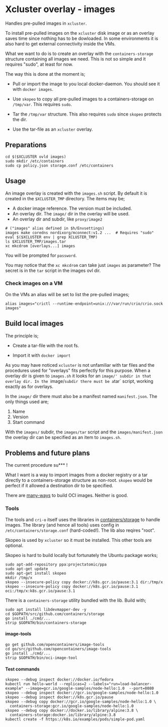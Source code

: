 Xcluster overlay - images
=========================

Handles pre-pulled images in `xcluster`.

To install pre-pulled images on the `xcluster` disk image or as an
overlay saves time since nothing has to be dowloaded. In some
environments it is also hard to get external connectivity inside the
VMs.

What we want to do is to create an overlay with the
`containers-storage` structure containing all images we need. This is
not so simple and it requires "sudo", at least for now.

The way this is done at the moment is;

 * Pull or import the image to you local docker-daemon. You should see
   it with `docker images`.

 * Use `skopeo` to copy all pre-pulled images to a containers-storage
   on `/tmp/var`. This requires `sudo`.

 * Tar the `/tmp/var` structure. This also requires `sudo` since
   `skopeo` protects the dir.

 * Use the tar-file as an `xcluster` overlay.


## Preparations

```
cd $($XCLUSTER ovld images)
sudo mkdir /etc/containers
sudo cp policy.json storage.conf /etc/containers
```

## Usage

An image overlay is created with the `images.sh` script. By default it
is created in the `$XCLUSTER_TMP` directory. The items may be;

 * A docker image reference. The version must be included.
 * An overlay dir. The `image/` dir in the overlay will be used.
 * An overlay dir and subdir, like `proxy/image2`

```
# ("images" alias defined in $h/Envsettings)
images make coredns nordixorg/mconnect:v1.2 ...  # Requires "sudo"
eval $($XCLUSTER env | grep XCLUSTER_TMP)
ls $XCLUSTER_TMP/images.tar
xc mkcdrom [overlays...] images
```

You will be prompted for `password`.

You may notice that the `xc mkcdrom` can take just `images` as
parameter? The secret is in the `tar` script in the images ovl dir.

### Check images on a VM

On the VMs an alias will be set to list the pre-pulled images;

```
alias images="crictl --runtime-endpoint=unix:///var/run/crio/crio.sock images"
```


Build local images
------------------

The principle is;

 * Create a tar-file with the root fs.

 * Import it with `docker import`

As you may have noticed `xcluster` is not unfamiliar with tar files
and the procedures used for "overlays" fits perfectly for this
purpose. When a overlay dir is given to `images.sh` it looks for an
`image/' subdir in that overlay dir. In the `image/` subdir there must
be a `tar` script, working exactly as for overlays.

In the `image/` dir there must also be a manifest named
`manifest.json`. The only things used are;

 1. Name
 2. Version
 3. Start command

With the `images/` subdir, the `images/tar` script and the
`images/manifest.json` the overlay dir can be specified as an item to
`images.sh`.



## Problems and future plans

The current procedure su*** !

What I want is a way to import images from a docker registry or a tar
directly to a containers-storage structure as non-root. `skopeo` would
be perfect if it allowed a destination dir to be specified.

There are
[many-ways](https://www.projectatomic.io/blog/2018/03/the-many-ways-to-build-oci-images/)
to build OCI images. Neither is good.


### Tools

The tools and `cri-o` itself uses the libraries in
[containers/storage](https://github.com/containers/storage) to handle
images. The library (and hence all tools) uses config in
`/etc/containers/storage.conf` (hard-coded!). The lib also reqires
"root".

Skopeo is used by `xcluster` so it must be installed. This other tools are
optional.

Skopeo is hard to build locally but fortunately the Ubuntu package
works;

```
sudo apt-add-repository ppa:projectatomic/ppa
sudo apt-get update
sudo apt-get install skopeo
mkdir /tmp/x
skopeo --insecure-policy copy docker://k8s.gcr.io/pause:3.1 dir:/tmp/x
skopeo --insecure-policy copy docker://k8s.gcr.io/pause:3.1 oci:/tmp/x:k8s.gcr.io/pause:3.1
```

There is a `containers-storage` utility bundled with the lib.  Build
with;

```
sudo apt install libdevmapper-dev -y
cd $GOPATH/src/github.com/containers/storage
go install ./cmd/...
strip $GOPATH/bin/containers-storage
```

#### image-tools

```
go get github.com/opencontainers/image-tools
cd go/src/github.com/opencontainers/image-tools
go install ./cmd/...
strip $GOPATH/bin/oci-image-tool
```

#### Test commands

```
skopeo --debug inspect docker://docker.io/fedora
kubectl run hello-world --replicas=2 --labels="run=load-balancer-example" --image=gcr.io/google-samples/node-hello:1.0  --port=8080
skopeo --debug inspect docker://gcr.io/google-samples/node-hello:1.0
skopeo --debug inspect docker://k8s.gcr.io/pause
skopeo --debug copy docker://gcr.io/google-samples/node-hello:1.0 \
  containers-storage:gcr.io/google-samples/node-hello:1.0
skopeo --debug copy docker://docker.io/library/alpine:3.8 \
  containers-storage:docker.io/library/alpine:3.8
kubectl create -f https://k8s.io/examples/pods/simple-pod.yaml
```

